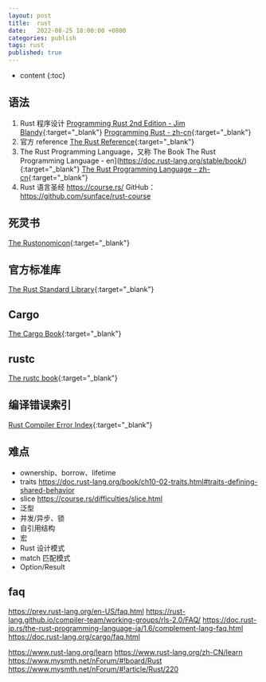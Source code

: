 ```yaml
---
layout: post
title:  rust
date:   2022-08-25 18:00:00 +0800
categories: publish
tags: rust
published: true
---
```


* content
{:toc}

## 语法
1. Rust 程序设计
   [Programming Rust 2nd Edition - Jim Blandy](https://github.com/francoposa/programming-rust){:target="_blank"}
   [Programming Rust - zh-cn](https://blog.fudenglong.site/Programming-Rust/){:target="_blank"}
2. 官方 reference
   [The Rust Reference](https://doc.rust-lang.org/reference/){:target="_blank"}
3. The Rust Programming Language，又称 The Book
   The Rust Programming Language - en](https://doc.rust-lang.org/stable/book/){:target="_blank"}
   [The Rust Programming Language - zh-cn](https://kaisery.github.io/trpl-zh-cn/){:target="_blank"}
4. Rust 语言圣经
   https://course.rs/
   GitHub：https://github.com/sunface/rust-course

## 死灵书
[The Rustonomicon](https://doc.rust-lang.org/stable/nomicon/){:target="_blank"}

## 官方标准库
[The Rust Standard Library](https://doc.rust-lang.org/std/index.html){:target="_blank"}

## Cargo
[The Cargo Book](https://doc.rust-lang.org/cargo/index.html){:target="_blank"}

## rustc
[The rustc book](https://doc.rust-lang.org/stable/rustc/){:target="_blank"}

## 编译错误索引
[Rust Compiler Error Index](https://doc.rust-lang.org/error-index.html){:target="_blank"}

## 难点
* ownership、borrow、lifetime
* traits https://doc.rust-lang.org/book/ch10-02-traits.html#traits-defining-shared-behavior
* slice https://course.rs/difficulties/slice.html
* 泛型
* 并发/异步、锁
* 自引用结构
* 宏
* Rust 设计模式
* match 匹配模式
* Option/Result

## faq
https://prev.rust-lang.org/en-US/faq.html
https://rust-lang.github.io/compiler-team/working-groups/rls-2.0/FAQ/
https://doc.rust-jp.rs/the-rust-programming-language-ja/1.6/complement-lang-faq.html
https://doc.rust-lang.org/cargo/faq.html

https://www.rust-lang.org/learn
https://www.rust-lang.org/zh-CN/learn
https://www.mysmth.net/nForum/#!board/Rust
https://www.mysmth.net/nForum/#!article/Rust/220